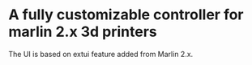 # A fully customizable controller for marlin 2.x 3d printers
The UI is based on extui feature added from Marlin 2.x.

